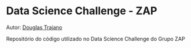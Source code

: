 # Data Science Challenge - ZAP

Autor: [Douglas Trajano](https://dougtrajano.github.io/resume/)

Repositório do código utilizado no Data Science Challenge do Grupo ZAP
